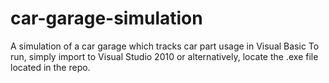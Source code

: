 car-garage-simulation
=====================

A simulation of a car garage which tracks car part usage in Visual Basic
To run, simply import to Visual Studio 2010 or alternatively, locate the .exe file located in the repo.
